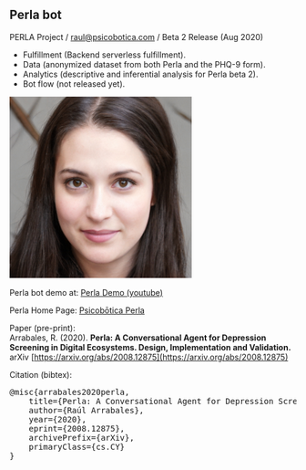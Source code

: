 ## Perla bot
PERLA Project / raul@psicobotica.com / Beta 2 Release (Aug 2020)

- Fulfillment (Backend serverless fulfillment).
- Data (anonymized dataset from both Perla and the PHQ-9 form). 
- Analytics (descriptive and inferential analysis for Perla beta 2). 
- Bot flow (not released yet).

![Perla's face](Perla_320.png)

Perla bot demo at: [Perla Demo (youtube)](https://www.youtube.com/watch?v=1ph-8UHc2IM)

Perla Home Page: [Psicobōtica Perla](https://www.psicobotica.com/productos/psicologia-clinica/psicobotica-perla/)

Paper (pre-print):<br>
Arrabales, R. (2020). **Perla: A Conversational Agent for Depression Screening in Digital Ecosystems. Design, Implementation and Validation.**
<br>arXiv [https://arxiv.org/abs/2008.12875](https://arxiv.org/abs/2008.12875)


Citation (bibtex): 
<pre>
@misc{arrabales2020perla,
    title={Perla: A Conversational Agent for Depression Screening in Digital Ecosystems. Design, Implementation and Validation},
    author={Raúl Arrabales},
    year={2020},
    eprint={2008.12875},
    archivePrefix={arXiv},
    primaryClass={cs.CY}
}
</pre>

